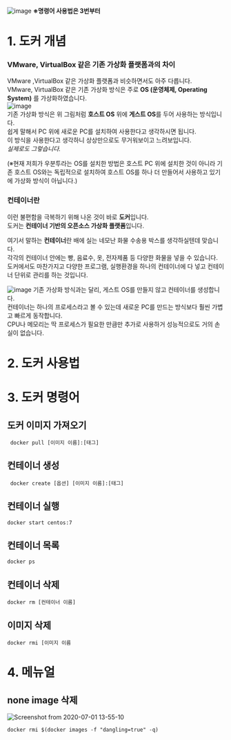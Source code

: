 ![image](https://user-images.githubusercontent.com/51132077/86273937-ec19d700-bc0b-11ea-9a33-e00a0525e0de.png)
**※명령어 사용법은 3번부터**   

# **1. 도커 개념**   
### VMware, VirtualBox 같은 **기존 가상화 플랫폼과의 차이**
VMware ,VirtualBox 같은 가상화 플랫폼과 비슷하면서도 아주 다릅니다.   
VMware, VirtualBox 같은 기존 가상화 방식은 주로 **OS (운영체제, Operating System)** 를 가상화하였습니다.   
![image](https://user-images.githubusercontent.com/51132077/86275290-005ed380-bc0e-11ea-8632-e4e0e0d62761.png)   
기존 가상화 방식은 위 그림처럼 **호스트 OS** 위에 **게스트 OS**를 두어 사용하는 방식입니다.   
쉽게 말해서 PC 위에 새로운 PC를 설치하여 사용한다고 생각하시면 됩니다.  
이 방식을 사용한다고 생각하니 상상만으로도 무거워보이고 느려보입니다.   
*실제로도 그렇습니다.*   

(※현재 저희가 우분투라는 OS를 설치한 방법은 호스트 PC 위에 설치한 것이 아니라 기존 호스트 OS와는 독립적으로 설치하여 호스트 OS를 하나 더 만들어서 사용하고 있기에 가상화 방식이 아닙니다.)   
    
 ### **컨테이너**란
이런 불편함을 극복하기 위해 나온 것이 바로 **도커**입니다.   
도커는 **컨테이너 기반의 오픈소스 가상화 플랫폼**입니다.   
   
여기서 말하는 **컨테이너**란 배에 실는 네모난 화물 수송용 박스를 생각하실텐데 맞습니다.   
각각의 컨테이너 안에는 빵, 음료수, 옷, 전자제품 등 다양한 화물을 넣을 수 있습니다.   
도커에서도 마찬가지고 다양한 프로그램, 실행환경을 하나의 컨테이너에 다 넣고 컨테이너 단위로 관리를 하는 것입니다.   
   
![image](https://user-images.githubusercontent.com/51132077/86277021-f38faf00-bc10-11ea-95a0-aeff9bbd2f40.png)
기존 가상화 방식과는 달리, 게스트 OS를 만들지 않고 컨테이너를 생성합니다.   
컨테이너는 하나의 프로세스라고 볼 수 있는데 새로운 PC를 만드는 방식보다 훨씬 가볍고 빠르게 동작합니다.   
CPU나 메모리는 딱 프로세스가 필요한 만큼만 추가로 사용하거 성능적으로도 거의 손실이 없습니다.   


# **2. 도커 사용법**   
# **3. 도커 명령어**   
## **도커 이미지 가져오기**   
```
 docker pull [이미지 이름]:[태그]
 ```
## **컨테이너 생성**   
```
 docker create [옵션] [이미지 이름]:[태그]
 ```
 ## **컨테이너 실행**   
```
docker start centos:7
 ```
 ## **컨테이너 목록**   
 ```
 docker ps
 ```
 ## **컨테이너 삭제**   
 ```
 docker rm [컨테이너 이름]
 ```
 ## **이미지 삭제**
 ```
 docker rmi [이미지 이름
 ```
 
# **4. 메뉴얼**   
## **none image 삭제**   
![Screenshot from 2020-07-01 13-55-10](https://user-images.githubusercontent.com/51132077/86204513-9fe67c80-bba2-11ea-8d96-610b3a573f7f.png)   
```
docker rmi $(docker images -f "dangling=true" -q)
```

